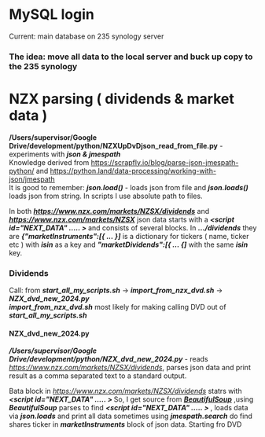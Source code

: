 # MySQL login
Current: main database on 235 synology server 
### The idea: move all data to the local server and buck up copy to the 235 synology 


# NZX parsing ( dividends & market data )

<strong>/Users/supervisor/Google Drive/development/python/NZXUpDvDjson_read_from_file.py</strong> - experiments with <strong><i>json & jmespath</strong></i> <br>
Knowledge derived from https://scrapfly.io/blog/parse-json-jmespath-python/ and https://python.land/data-processing/working-with-json/jmespath  <br>
It is good to remember: <strong><i>json.load()</strong></i> - loads json from file and <strong><i>json.loads()</strong></i> loads json from string. 
In scripts I use absolute path to files. <br> 

In both <strong><i>https://www.nzx.com/markets/NZSX/dividends</i></strong> and  <strong><i>https://www.nzx.com/markets/NZSX</strong></i> json data starts with a <strong><i><script id="__NEXT_DATA__" ..... > </strong></i> and consists of several blocks. In <strong><i>.../dividends</i></strong> they are <strong><i>{"marketInstruments":[{ ... }]</i></strong> is a dictionary for tickers ( name, ticker etc ) with <strong><i>isin</strong></i> as a key and <strong><i>"marketDividends":[{ ... {]</strong></i>  with the same  <strong><i>isin</strong></i> key. 


<h3> Dividends</h4>
Call: from <strong><i>start_all_my_scripts.sh</i></strong> -> <strong><i>import_from_nzx_dvd.sh</i></strong> -> <strong><i>NZX_dvd_new_2024.py</i></strong><br>
<strong><i>import_from_nzx_dvd.sh</i></strong> most likely for making calling DVD out of <strong><i>start_all_my_scripts.sh</i></strong>
 <h4>NZX_dvd_new_2024.py</h4> 
 
<strong><i>/Users/supervisor/Google Drive/development/python/NZX_dvd_new_2024.py</strong></i> - reads <i>https://www.nzx.com/markets/NZSX/dividends</i>, parses json data and print result as a comma separated text to a standard output. <br>

Bata block in <i>https://www.nzx.com/markets/NZSX/dividends</i> statrs with <strong><i><script id="__NEXT_DATA__" ..... > </strong></i> So, I get source from  <strong><i>[BeautifulSoup](https://www.nzx.com/markets/NZSX/dividends)</strong></i> ,using <strong><i>BeautifulSoup</strong></i> parses to  find <strong><i><script id="__NEXT_DATA__" ..... > </strong></i> , loads data via <strong><i>json.loads</strong></i> and print all data sometimes using <strong><i>jmespath.search</strong></i> do find shares ticker in  <strong><i>marketInstruments</strong></i> block of json data. 
Starting fro DVD 
